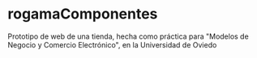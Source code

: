 # rogamaComponentes
Prototipo de web de una tienda, hecha como práctica para "Modelos de Negocio y Comercio Electrónico", en la Universidad de Oviedo